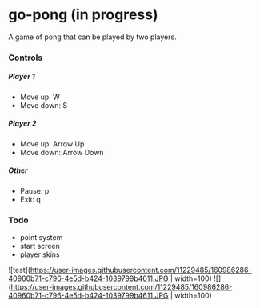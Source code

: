 # go-pong (in progress)

A game of pong that can be played by two players.

### Controls

##### Player 1

-   Move up: W
-   Move down: S

##### Player 2

-   Move up: Arrow Up
-   Move down: Arrow Down

##### Other

-   Pause: p
-   Exit: q

### Todo
-   point system
-   start screen
-   player skins


![test](https://user-images.githubusercontent.com/11229485/160986286-40960b71-c796-4e5d-b424-1039799b4611.JPG | width=100)
![](https://user-images.githubusercontent.com/11229485/160986286-40960b71-c796-4e5d-b424-1039799b4611.JPG | width=100)

